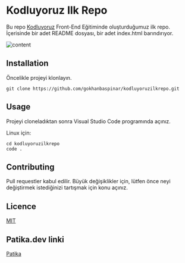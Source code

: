 # Kodluyoruz Ilk Repo

Bu repo [Kodluyoruz](https://www.kodluyoruz.org/) Front-End Eğitiminde oluşturduğumuz ilk repo. İçerisinde bir adet README dosyası, bir adet index.html barındırıyor.

![content](https://user-images.githubusercontent.com/116072010/196929280-ba3c9e49-8194-473d-b497-bb47fd05f9d6.jpg)

## Installation

Öncelikle projeyi klonlayın.

```
git clone https://github.com/gokhanbaspinar/kodluyoruzilkrepo.git
```

## Usage

Projeyi cloneladıktan sonra Visual Studio Code programında açınız.

Linux için:

```
cd kodluyoruzilkrepo
code .
```

## Contributing

Pull requestler kabul edilir. Büyük değişiklikler için, lütfen önce neyi değiştirmek istediğinizi tartışmak için konu açınız.

## Licence

[MIT](https://choosealicense.com/licenses/mit/)

## Patika.dev linki

[Patika](https://app.patika.dev/gokhanbaspinar)
